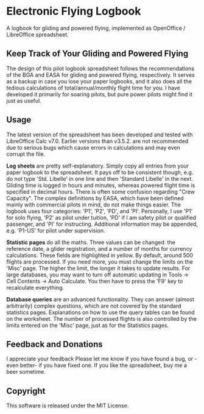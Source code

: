 # Electronic Flying Logbook
A logbook for gliding and powered flying, implemented as OpenOffice / LibreOffice spreadsheet.

## Keep Track of Your Gliding and Powered Flying
The design of this pilot logbook spreadsheet follows the recommendations of the BGA and EASA for gliding and powered flying, respectively.
It serves as a backup in case you lose your paper logbooks, and it also does all the tedious calculations of total/annual/monthly flight time for you.
I have developed it primarily for soaring pilots, but pure power pilots might find it just as useful.

## Usage
The latest version of the spreadsheet has been developed and tested with LibreOffice Calc v7.0.
Earlier versions than v3.5.2. are not recommended due to serious bugs which cause errors in calculations and may even corrupt the file.

**Log sheets** are pretty self-explanatory.
Simply copy all entries from your paper logbook to the spreadsheet.
It pays off to be consistent though, e.g. do not type 'Std. Libelle' in one line and then 'Standard Libelle' in the next.
Gliding time is logged in hours and minutes, whereas powered flight time is specified in decimal hours.
There is often some confusion regarding "Crew Capacity".
The complex definitions by EASA, which have been defined mainly with commercial pilots in mind, do not make things easier.
The logbook uses four categories: 'P1', 'P2', 'PD', and 'PI'.
Personally, I use 'P1' for solo flying, 'P2' as pilot under tuition, 'PD' if I am safety pilot or qualified passenger, and 'PI' for instructing.
Additional information may be appended, e.g. 'P1-US' for pilot under supervision.

**Statistic pages** do all the maths.
Three values can be changed: the reference date, a glider registration, and a number of months for currency calculations.
These fields are highlighted in yellow.
By default, around 500 flights are processed.
If you need more, you must change the limits on the 'Misc' page.
The higher the limit, the longer it takes to update results.
For large databases, you may want to turn off automatic updating in Tools → Cell Contents → Auto Calculate.
You then have to press the 'F9' key to recalculate everything.

**Database queries** are an advanced functionality.
They can answer (almost arbitrarily) complex questions, which are not covered by the standard statistics pages.
Explanations on how to use the query tables can be found on the worksheet.
The number of processed flights is also controlled by the limits entered on the 'Misc' page, just as for the Statistics pages.

## Feedback and Donations
I appreciate your feedback
Please let me know if you have found a bug, or -even better- if you have fixed one.
If you like the spreadsheet, buy me a beer sometime.

## Copyright
This software is released under the MIT License.
